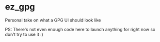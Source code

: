 # ez_gpg
Personal take on what a GPG UI should look like

PS: There's not even enough code here to launch anything for right now so don't try to use it :)
